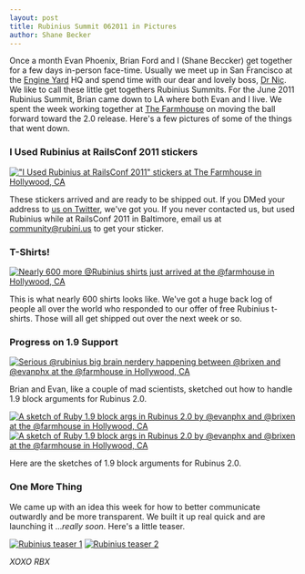 ```yaml
---
layout: post
title: Rubinius Summit 062011 in Pictures
author: Shane Becker
---
```


Once a month Evan Phoenix, Brian Ford and I (Shane Beccker) get together for a few days in-person face-time. Usually we meet up in San Francisco at the [Engine Yard](http://engineyard.com) HQ and spend time with our dear and lovely boss, [Dr Nic](https://twitter.com/drnic). We like to call these little get togethers Rubinius Summits. For the June 2011 Rubinius Summit, Brian came down to LA where both Evan and I live. We spent the week working together at [The Farmhouse](http://farmhouse.la) on moving the ball forward toward the 2.0 release. Here's a few pictures of some of the things that went down.

### I Used Rubinius at RailsConf 2011 stickers

[![&quot;I Used Rubinius at RailsConf 2011&quot; stickers at The Farmhouse in Hollywood, CA](https://farm7.static.flickr.com/6052/5885836117_ba60ba6408_z.jpg "&quot;I Used Rubinius at RailsConf 2011&quot; stickers at The Farmhouse in Hollywood, CA                     ")](http://flickr.com/photos/veganstraightedge/5885836117)

These stickers arrived and are ready to be shipped out. If you DMed your address to [us on Twitter](https://twitter.com/rubinius), we've got you. If you never contacted us, but used Rubinius while at RailsConf 2011 in Baltimore, email us at [community@rubini.us](mailto:community@rubini.us) to get your sticker.

### T-Shirts!

[![Nearly 600 more @Rubinius shirts just arrived at the @farmhouse in Hollywood, CA](https://farm7.static.flickr.com/6019/5889084175_6414a83e97_z.jpg "Nearly 600 more @Rubinius shirts just arrived at the @farmhouse in Hollywood, CA                             ")](http://flickr.com/photos/veganstraightedge/5889084175)

This is what nearly 600 shirts looks like. We've got a huge back log of people all over the world who responded to our offer of free Rubinius t-shirts. Those will all get shipped out over the next week or so.

### Progress on 1.9 Support
[![Serious @rubinius big brain nerdery happening between @brixen and @evanphx at the @farmhouse in Hollywood, CA](https://farm6.static.flickr.com/5076/5888809669_134b0d6e23_z.jpg "Serious @rubinius big brain nerdery happening between @brixen and @evanphx at the @farmhouse in Hollywood, CA")](http://flickr.com/photos/veganstraightedge/5888809669)

Brian and Evan, like a couple of mad scientists, sketched out how to handle 1.9 block arguments for Rubinus 2.0.

[![A sketch of Ruby 1.9 block args in Rubinus 2.0 by @evanphx and @brixen at the @farmhouse in Hollywood, CA](https://farm6.static.flickr.com/5038/5889687428_b2f0f07f40_z.jpg "A sketch of Ruby 1.9 block args in Rubinus 2.0 by @evanphx and @brixen at the @farmhouse in Hollywood, CA    ")](http://flickr.com/photos/veganstraightedge/5889687428)
[![A sketch of Ruby 1.9 block args in Rubinus 2.0 by @evanphx and @brixen at the @farmhouse in Hollywood, CA](https://farm7.static.flickr.com/6024/5889686740_ca7962db63_z.jpg "A sketch of Ruby 1.9 block args in Rubinus 2.0 by @evanphx and @brixen at the @farmhouse in Hollywood, CA    ")](http://flickr.com/photos/veganstraightedge/5889686740)

Here are the sketches of 1.9 block arguments for Rubinus 2.0.

### One More Thing

We came up with an idea this week for how to better communicate outwardly and be more transparent. We built it up real quick and are launching it ...*really soon*. Here's a little teaser.

[![Rubinius teaser 1](http://dribbble.com/system/users/1288/screenshots/202858/rubinius_...thing_2.png "Rubinius teaser 1")](http://drbl.in/bxbg)
[![Rubinius teaser 2](http://dribbble.com/system/users/1288/screenshots/202857/rubinius_...thing_1.png "Rubinius teaser 2")](http://drbl.in/bxbf)


*XOXO RBX*
